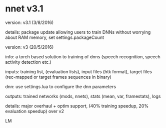 # nnet v3.1

version: v3.1 (3/8/2016)

details: package update allowing users to train DNNs without worrying about RAM memory, set settings.packageCount

version: v3 (20/5/2016)

info: a torch based solution to training of dnns (speech recognition, speech activity detection etc.)

inputs: training list, (evaluation lists), input files (htk format), target files (rec-mapped or target frames sequences in binary)

dnn: use settings.lua to configure the dnn parameters

outputs: trained networks (mods, nnets), stats (mean, var, framestats), logs

details: major overhaul + optim support, (40% training speedup, 20% evaluation speedup) over v2

LM


